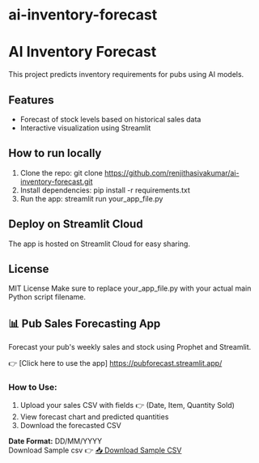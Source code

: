 # ai-inventory-forecast
# AI Inventory Forecast

This project predicts inventory requirements for pubs using AI models.

## Features
- Forecast of stock levels based on historical sales data
- Interactive visualization using Streamlit

## How to run locally
1. Clone the repo:
git clone https://github.com/renjithasivakumar/ai-inventory-forecast.git
2. Install dependencies:
pip install -r requirements.txt
3. Run the app:
streamlit run your_app_file.py
## Deploy on Streamlit Cloud
The app is hosted on Streamlit Cloud for easy sharing.

## License
MIT License
Make sure to replace your_app_file.py with your actual main Python script filename.

## 📊 Pub Sales Forecasting App

Forecast your pub's weekly sales and stock using Prophet and Streamlit.

👉 [Click here to use the app] https://pubforecast.streamlit.app/

### How to Use:
1. Upload your sales CSV with fields 👉 (Date, Item, Quantity Sold)
2. View forecast chart and predicted quantities
3. Download the forecasted CSV

**Date Format:** DD/MM/YYYY  
Download Sample csv 👉 
[📥 Download Sample CSV](https://raw.githubusercontent.com/renjithasivakumar/ai-inventory-forecast/main/pub_sales_report_full.csv)
